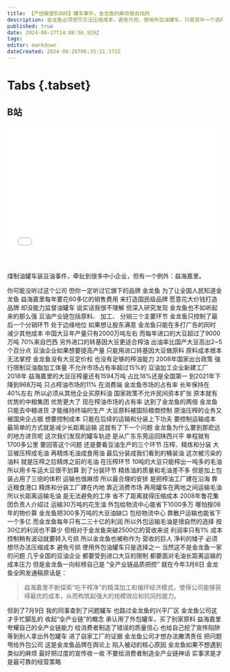 ```yaml
---
title: 【产经破壁机005】罐车事件，金龙鱼的麻烦是自找的
description: 金龙鱼必须想尽方法压缩成本，避免亏损。使用外包油罐车，只是其中一个选择。
published: true
date: 2024-08-27T14:08:56.929Z
tags: 
editor: markdown
dateCreated: 2024-08-26T06:35:21.373Z
---
```


# Tabs {.tabset}

## B站

<div style="position: relative; padding: 30% 45%;">
<iframe style="position: absolute; width: 100%; height: 100%; left: 0; top: 0;" src="//player.bilibili.com/player.html?&bvid=BV1jT42167mc&page=1&as_wide=1&high_quality=1&danmaku=1&autoplay=0" scrolling="no" border="0" frameborder="no" framespacing="0" allowfullscreen="true"></iframe>
</div>


#

煤制油罐车装豆油事件，牵扯到很多中小企业，但有一个例外：益海嘉里。

你可能没听过这个公司
但你一定听过它旗下的品牌
金龙鱼
为了让全国人民知道金龙鱼
益海嘉里每年要花60多亿的销售费用
来打造国民级品牌
愿意花大价钱打造品牌
却没能力监督油罐车
说实话我很不理解
但深入研究发现
金龙鱼也不如听起来的那么强
豆油产业链包括原料、
加工、
分销三个主要环节
金龙鱼只控制了最后一个分销环节
处于边缘地位
如果想让股东满意
金龙鱼只能在多打广告的同时
减少其他成本
中国大豆年产量只有2000万吨左右
而每年进口的大豆超过了9000万吨
70%来自巴西
另外进口的转基因大豆更适合榨油
出油率比国产大豆高出2~5个百分点
豆油企业如果想要提高产量
只能用进口转基因大豆做原料
原料成本根本无法掌控
金龙鱼没有大豆定价权
也没有足够的榨油能力
2008年国家出台政策
强行限制豆油脂加工体量
不允许市场占有率超过15%的
豆油加工企业新建工厂
2018年
益海嘉里的大豆压榨量还有1594万吨
占比18%还是全国第一
到2021年下降到968万吨
只占榨油市场的11%
在消费端
金龙鱼市场的占有率
长年保持在40%左右
所以必须从其他企业买原料油
国家政策不允许民间资本扩张
原本就有优势的中粮集团
优势更大了
现在榨油市场的占有率
达到了金龙鱼的两倍
金龙鱼只能去中粮进货
才能维持终端的生产
大豆原料被国际粮商控制
原油压榨的业务又被国央企占据
想要控制成本
只能在后续的运输和分装上下功夫
要控制运输成本
最简单的方式就是减少长距离运输
这就有了下一个问题
金龙鱼为什么要到那麽远的地方进货呢
这次我们发现的罐车轨迹
是从广东东莞运回陕西兴平
单程就有1700多公里
要回答这个问题
还是要看豆油生产的三个环节
压榨、精炼和分装
大豆被压榨成毛油
再精炼毛油成食用油
最后分装成我们看到的桶装油
这次被污染的油料
就是压榨之后精炼之前的毛油
在压榨环节
10吨的大豆只能榨出一吨多的毛油
所以用卡车运大豆很不划算
到了分装环节
精炼油的质量和毛油差不多
但是加上包装占用了三倍的体积
运输也很麻烦
所以最合理的安排
是把榨油工厂建在沿海
靠近粮食港口
精炼和分装工厂建在内地
靠近消费市场
再用罐车在两地之间运输毛油
所以长距离运输毛油
是无法避免的工序
省不了距离就得压缩成本
2008年鲁花集团负责人介绍过
运输30万吨的花生油
外包给物流中心能省下1000多万
哪怕按08年的物价算
金龙鱼把300多万吨的大豆油缺口
包给物流中心
靠散户运输也能省下一个多亿
而金龙鱼每年只有二三十亿的利润
所以外包运输毛油是很自然的选择
按30亿的利润也不算少
但相对于金龙鱼突破2500亿的营收来说
利润率只有1%
成本控制稍有波动就要转入亏损
所以金龙鱼也被称作为
营收的巨人
净利的矮子
必须想尽办法压缩成本
避免亏损
使用外包油罐车只是选择之一
当然这不是金龙鱼一家的问题
几乎全国的豆油企业
都要受到进口大豆的限制
都要面对毛油长距离运输的成本压力
但是金龙鱼一向标榜自己是
“全产业链品质把控”
就在今年3月6日
金龙鱼全网发通稿原话是：

> 益海嘉里不断探索“吃干榨净”的精深加工和循环经济模式，使得公司能够获得最优的成本，从而构筑起强大的规模效应和抗风险能力。

但到了7月9日
我的同事查到了问题罐车
也路过金龙鱼的兴平厂区
金龙鱼公司这才手忙脚乱的
收起“全产业链”的概念
承认用了外包罐车，买了别家原料
益海嘉里夸耀自己的全产业链能力
给消费者制造了错误的质量信心
也给自己挖了宣传陷阱
等到别人拿出外包罐车
进了自家工厂的证据
金龙鱼公司才想办法撇清责任
把问题甩给外包公司
这是金龙鱼品牌在舆论上
陷入被动的核心原因
金龙鱼如果不想遇到类似的麻烦
最好把过度的宣传收一收
不要给消费者制造全产业链神话
实事求是才是最可靠的经营策略